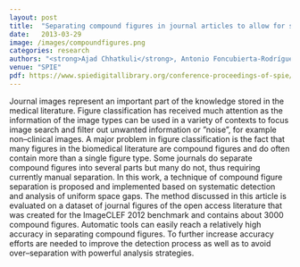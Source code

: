 ```yaml
---
layout: post
title:  "Separating compound figures in journal articles to allow for subfigure classification"
date:   2013-03-29
image: /images/compoundfigures.png
categories: research
authors: "<strong>Ajad Chhatkuli</strong>, Antonio Foncubierta-Rodríguez, Dimitrios Markonis, Fabrice Meriaudeau, Henning Müller"
venue: "SPIE"
pdf: https://www.spiedigitallibrary.org/conference-proceedings-of-spie/8674/86740J/Separating-compound-figures-in-journal-articles-to-allow-for-subfigure/10.1117/12.2007897.pdf
---
```

Journal images represent an important part of the knowledge stored in the medical literature. Figure classification has received much attention as the information of the image types can be used in a variety of contexts to focus image search and filter out unwanted information or ”noise”, for example non–clinical images. A major problem in figure classification is the fact that many figures in the biomedical literature are compound figures and do often contain more than a single figure type. Some journals do separate compound figures into several parts but many do not, thus requiring currently manual separation. In this work, a technique of compound figure separation is proposed and implemented based on systematic detection and analysis of uniform space gaps. The method discussed in this article is evaluated on a dataset of journal figures of the open access literature that was created for the ImageCLEF 2012 benchmark and contains about 3000 compound figures. Automatic tools can easily reach a relatively high accuracy in separating compound figures. To further increase accuracy efforts are needed to improve the detection process as well as to avoid over–separation with powerful analysis strategies.

